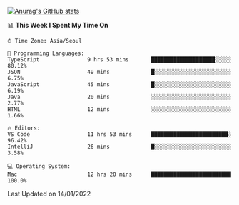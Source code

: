 
<!--
**BHyeonKim/BHyeonKim** is a ✨ _special_ ✨ repository because its `README.md` (this file) appears on your GitHub profile.

Here are some ideas to get you started:

- 🔭 I’m currently working on ...
- 🌱 I’m currently learning ...
- 👯 I’m looking to collaborate on ...
- 🤔 I’m looking for help with ...
- 💬 Ask me about ...
- 📫 How to reach me: ...
- 😄 Pronouns: ...
- ⚡ Fun fact: ...
-->
[![Anurag's GitHub stats](https://github-readme-stats.vercel.app/api?username=BHyeonKim&show_icons=true&theme=dark)
](https://github.com/anuraghazra/github-readme-stats)
<!--START_SECTION:waka-->
📊 **This Week I Spent My Time On** 

```text
⌚︎ Time Zone: Asia/Seoul

💬 Programming Languages: 
TypeScript               9 hrs 53 mins       ████████████████████░░░░░   80.12% 
JSON                     49 mins             █░░░░░░░░░░░░░░░░░░░░░░░░   6.75% 
JavaScript               45 mins             █░░░░░░░░░░░░░░░░░░░░░░░░   6.19% 
Java                     20 mins             ░░░░░░░░░░░░░░░░░░░░░░░░░   2.77% 
HTML                     12 mins             ░░░░░░░░░░░░░░░░░░░░░░░░░   1.66%

🔥 Editors: 
VS Code                  11 hrs 53 mins      ████████████████████████░   96.42% 
IntelliJ                 26 mins             █░░░░░░░░░░░░░░░░░░░░░░░░   3.58%

💻 Operating System: 
Mac                      12 hrs 20 mins      █████████████████████████   100.0%

```


 Last Updated on 14/01/2022
<!--END_SECTION:waka-->


